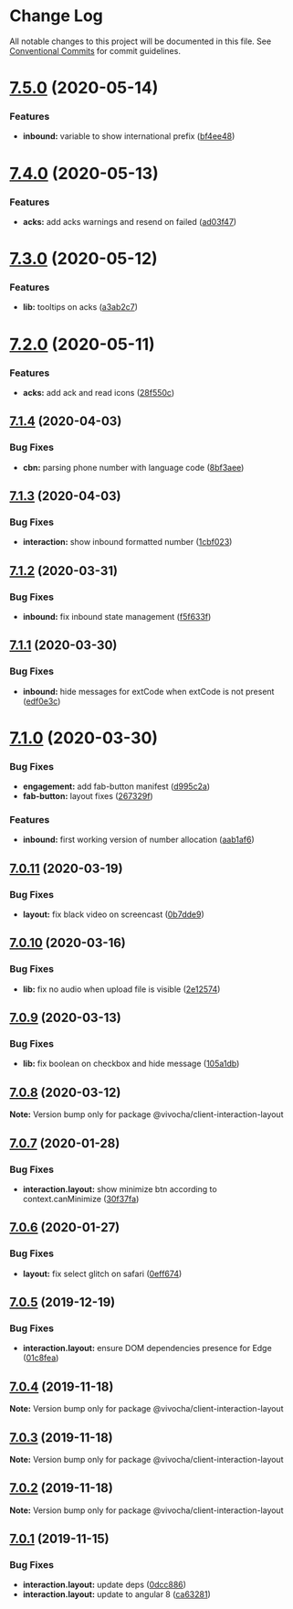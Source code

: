 # Change Log

All notable changes to this project will be documented in this file.
See [Conventional Commits](https://conventionalcommits.org) for commit guidelines.

# [7.5.0](https://github.com/vivocha/widgets/compare/@vivocha/client-interaction-layout@7.4.0...@vivocha/client-interaction-layout@7.5.0) (2020-05-14)


### Features

* **inbound:** variable to show international prefix ([bf4ee48](https://github.com/vivocha/widgets/commit/bf4ee485dc4a74d02bb40cb946e6083f27379da2))





# [7.4.0](https://github.com/vivocha/widgets/compare/@vivocha/client-interaction-layout@7.3.0...@vivocha/client-interaction-layout@7.4.0) (2020-05-13)


### Features

* **acks:** add acks warnings and resend on failed ([ad03f47](https://github.com/vivocha/widgets/commit/ad03f474e6c95fb4f982988b49d5cdd8c92931f8))





# [7.3.0](https://github.com/vivocha/widgets/compare/@vivocha/client-interaction-layout@7.2.0...@vivocha/client-interaction-layout@7.3.0) (2020-05-12)


### Features

* **lib:** tooltips on acks ([a3ab2c7](https://github.com/vivocha/widgets/commit/a3ab2c77a0200a8806de5547f3d86fa1d6bc3872))





# [7.2.0](https://github.com/vivocha/widgets/compare/@vivocha/client-interaction-layout@7.1.4...@vivocha/client-interaction-layout@7.2.0) (2020-05-11)


### Features

* **acks:** add ack and read icons ([28f550c](https://github.com/vivocha/widgets/commit/28f550c45b9a6dde54d80c19cd5acb6ec311c874))





## [7.1.4](https://github.com/vivocha/widgets/compare/@vivocha/client-interaction-layout@7.1.3...@vivocha/client-interaction-layout@7.1.4) (2020-04-03)


### Bug Fixes

* **cbn:** parsing phone number with language code ([8bf3aee](https://github.com/vivocha/widgets/commit/8bf3aee1ec7a31421242f3fb3caa39c4c67a0aba))





## [7.1.3](https://github.com/vivocha/widgets/compare/@vivocha/client-interaction-layout@7.1.2...@vivocha/client-interaction-layout@7.1.3) (2020-04-03)


### Bug Fixes

* **interaction:** show inbound formatted number ([1cbf023](https://github.com/vivocha/widgets/commit/1cbf02336f9c1ef142791aef825625376543b45b))





## [7.1.2](https://github.com/vivocha/widgets/compare/@vivocha/client-interaction-layout@7.1.1...@vivocha/client-interaction-layout@7.1.2) (2020-03-31)


### Bug Fixes

* **inbound:** fix inbound state management ([f5f633f](https://github.com/vivocha/widgets/commit/f5f633f3e175e7706077aada44ceb22d1e5365d4))





## [7.1.1](https://github.com/vivocha/widgets/compare/@vivocha/client-interaction-layout@7.1.0...@vivocha/client-interaction-layout@7.1.1) (2020-03-30)


### Bug Fixes

* **inbound:** hide messages for extCode when extCode is not present ([edf0e3c](https://github.com/vivocha/widgets/commit/edf0e3c26b077316537fc4c28dc32cfb2aff720c))





# [7.1.0](https://github.com/vivocha/widgets/compare/@vivocha/client-interaction-layout@7.0.11...@vivocha/client-interaction-layout@7.1.0) (2020-03-30)


### Bug Fixes

* **engagement:** add fab-button manifest ([d995c2a](https://github.com/vivocha/widgets/commit/d995c2a043cbc80896652af2e8d9c3d9ef65f44d))
* **fab-button:** layout fixes ([267329f](https://github.com/vivocha/widgets/commit/267329f7b839439ffc3e721c443640c126385395))


### Features

* **inbound:** first working version of number allocation ([aab1af6](https://github.com/vivocha/widgets/commit/aab1af6b7d3878813382ed9bca1fc9623f9807a0))





## [7.0.11](https://github.com/vivocha/widgets/compare/@vivocha/client-interaction-layout@7.0.10...@vivocha/client-interaction-layout@7.0.11) (2020-03-19)


### Bug Fixes

* **layout:** fix black video on screencast ([0b7dde9](https://github.com/vivocha/widgets/commit/0b7dde9b2323756e27f85716f3083e8fea6540c1))





## [7.0.10](https://github.com/vivocha/widgets/compare/@vivocha/client-interaction-layout@7.0.9...@vivocha/client-interaction-layout@7.0.10) (2020-03-16)


### Bug Fixes

* **lib:** fix no audio when upload file is visible ([2e12574](https://github.com/vivocha/widgets/commit/2e125743eccc73ca4cdcaf5472bf0ad74d23c59d))





## [7.0.9](https://github.com/vivocha/widgets/compare/@vivocha/client-interaction-layout@7.0.8...@vivocha/client-interaction-layout@7.0.9) (2020-03-13)


### Bug Fixes

* **lib:** fix boolean on checkbox and hide message ([105a1db](https://github.com/vivocha/widgets/commit/105a1dbb93e9549cced3a6ecc05a8468e0a1e591))





## [7.0.8](https://github.com/vivocha/widgets/compare/@vivocha/client-interaction-layout@7.0.7...@vivocha/client-interaction-layout@7.0.8) (2020-03-12)

**Note:** Version bump only for package @vivocha/client-interaction-layout





## [7.0.7](https://github.com/vivocha/widgets/compare/@vivocha/client-interaction-layout@7.0.6...@vivocha/client-interaction-layout@7.0.7) (2020-01-28)


### Bug Fixes

* **interaction.layout:** show minimize btn according to context.canMinimize ([30f37fa](https://github.com/vivocha/widgets/commit/30f37fadbb2bbb5b249b6fb091611ca41f0761d6))





## [7.0.6](https://github.com/vivocha/widgets/compare/@vivocha/client-interaction-layout@7.0.5...@vivocha/client-interaction-layout@7.0.6) (2020-01-27)


### Bug Fixes

* **layout:** fix select glitch on safari ([0eff674](https://github.com/vivocha/widgets/commit/0eff67487efc3f699c904a026528fd9135d67d49))





## [7.0.5](https://github.com/vivocha/widgets/compare/@vivocha/client-interaction-layout@7.0.4...@vivocha/client-interaction-layout@7.0.5) (2019-12-19)


### Bug Fixes

* **interaction.layout:** ensure DOM dependencies presence for Edge ([01c8fea](https://github.com/vivocha/widgets/commit/01c8feab476ae43c7a7e2ccb49fed217ead004b3))





## [7.0.4](https://github.com/vivocha/widgets/compare/@vivocha/client-interaction-layout@7.0.3...@vivocha/client-interaction-layout@7.0.4) (2019-11-18)

**Note:** Version bump only for package @vivocha/client-interaction-layout





## [7.0.3](https://github.com/vivocha/widgets/compare/@vivocha/client-interaction-layout@7.0.2...@vivocha/client-interaction-layout@7.0.3) (2019-11-18)

**Note:** Version bump only for package @vivocha/client-interaction-layout





## [7.0.2](https://github.com/vivocha/widgets/compare/@vivocha/client-interaction-layout@7.0.1...@vivocha/client-interaction-layout@7.0.2) (2019-11-18)

**Note:** Version bump only for package @vivocha/client-interaction-layout





## [7.0.1](https://github.com/vivocha/widgets/compare/@vivocha/client-interaction-layout@7.0.0...@vivocha/client-interaction-layout@7.0.1) (2019-11-15)


### Bug Fixes

* **interaction.layout:** update deps ([0dcc886](https://github.com/vivocha/widgets/commit/0dcc8863214eda0ac02d7a1ef8f53f9336072bfa))
* **interaction.layout:** update to angular 8 ([ca63281](https://github.com/vivocha/widgets/commit/ca632818b7e218bc54ecfc9705bfd707825848c4))
